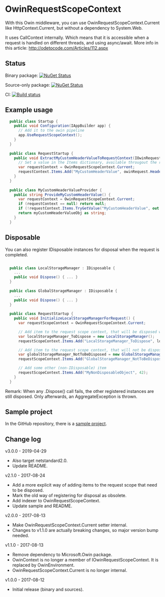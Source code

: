 # OwinRequestScopeContext

With this Owin middleware, you can use OwinRequestScopeContext.Current like HttpContext.Current, but without a dependency to System.Web.

It uses CallContext internally. Which means that it is accessible when a request is handled on different threads, and using async/await.
More info in this article: http://odetocode.com/Articles/112.aspx

## Status

Binary package: [![NuGet Status](http://img.shields.io/nuget/v/DavidLievrouw.OwinRequestScopeContext.svg?style=flat-square)](https://www.nuget.org/packages/DavidLievrouw.OwinRequestScopeContext/)

Source-only package: [![NuGet Status](http://img.shields.io/nuget/v/DavidLievrouw.OwinRequestScopeContext.Sources.svg?style=flat-square)](https://www.nuget.org/packages/DavidLievrouw.OwinRequestScopeContext.Sources/)

CI: [![Build status](https://ci.appveyor.com/api/projects/status/pws1ko5s0kbqhaau?svg=true)](https://ci.appveyor.com/project/DavidLievrouw/owinrequestscopecontext)

## Example usage
```cs
  public class Startup {
    public void Configuration(IAppBuilder app) {
      // Add it to the owin pipeline
      app.UseRequestScopeContext();
    }
  }
  
  public class RequestStartup {
    public void ExtractMyCustomHeaderValueToRequestContext(IOwinRequest owinRequest) {
      // Set a value in the Items dictionary, available througout the request
      var requestContext = OwinRequestScopeContext.Current;
      requestContext.Items.Add("MyCustomHeaderValue", owinRequest.Headers["MyCustomHeader"]);
    }
  }
  
  public class MyCustomHeaderValueProvider {
    public string ProvideMyCustomHeaderValue() {
      var requestContext = OwinRequestScopeContext.Current;
      if (requestContext == null) return null;
      if (!requestContext.Items.TryGetValue("MyCustomHeaderValue", out object myCustomHeaderValueObj)) return null;
      return myCustomHeaderValueObj as string;
    }
  }
```

## Disposable

You can also register IDisposable instances for disposal when the request is completed. 
```cs

  public class LocalStorageManager : IDisposable {
    ...
    public void Dispose() { ... }
  }
  
  public class GlobalStorageManager : IDisposable {
    ...
    public void Dispose() { ... }
  }
  
  public class RequestStartup {
    public void InitializeLocalStorageManagerForRequest() {
      var requestScopeContext = OwinRequestScopeContext.Current;

      // Add item to the request scope context, that will be disposed when the request completes
      var localStorageManager_ToDispose = new LocalStorageManager();
      requestScopeContext.Items.Add("LocalStorageManager_ToDispose", localStorageManager_ToDispose, true);

      // Add item to the request scope context, that will not be disposed when the request completes
      var globalStorageManager_NotToBeDisposed = new GlobalStorageManager();
      requestScopeContext.Items.Add("GlobalStorageManager_NotToBeDisposed", globalStorageManager_NotToBeDisposed, false);

      // Add some other (non-IDisposable) item
      requestScopeContext.Items.Add("MyNonDisposableObject", 42);
    }
  }
```

Remark: When any .Dispose() call fails, the other registered instances are still disposed. Only afterwards, an AggregateException is thrown.

## Sample project

In the GitHub repository, there is a [sample project](https://github.com/DavidLievrouw/OwinRequestScopeContext/tree/master/src/Sample).

## Change log

v3.0.0 - 2019-04-29
- Also target netstandard2.0.
- Update README.

v2.1.0 - 2017-08-24
- Add a more explicit way of adding items to the request scope that need to be disposed.
- Mark the old way of registering for disposal as obsolete.
- Add indexer to OwinRequestScopeContext.
- Update sample and README.

v2.0.0 - 2017-08-13
- Make OwinRequestScopeContext.Current setter internal.
- Changes to v1.1.0 are actually breaking changes, so major version bump needed.

v1.1.0 - 2017-08-13
- Remove dependency to Microsoft.Owin package.
- OwinContext is no longer a member of IOwinRequestScopeContext. It is replaced by OwinEnvironment.
- OwinRequestScopeContext.Current is no longer internal.

v1.0.0 - 2017-08-12
- Initial release (binary and sources).
